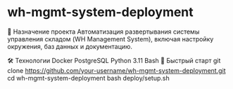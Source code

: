 # wh-mgmt-system-deployment

📌 Назначение проекта
Автоматизация развертывания системы управления складом (WH Management System), включая настройку окружения, баз данных и документацию.

🛠️ Технологии
Docker
PostgreSQL
Python 3.11
Bash
🚀 Быстрый старт
git clone https://github.com/your-username/wh-mgmt-system-deployment.git
cd wh-mgmt-system-deployment
bash deploy/setup.sh

